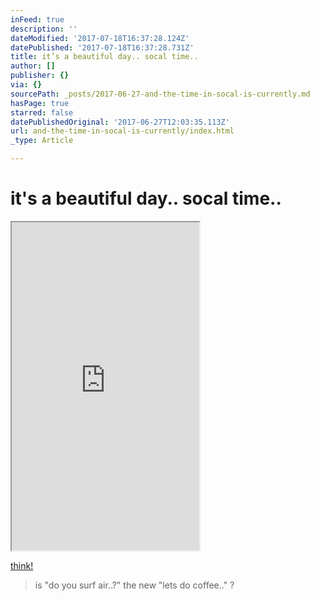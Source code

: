 ```yaml
---
inFeed: true
description: ''
dateModified: '2017-07-18T16:37:28.124Z'
datePublished: '2017-07-18T16:37:28.731Z'
title: it’s a beautiful day.. socal time..
author: []
publisher: {}
via: {}
sourcePath: _posts/2017-06-27-and-the-time-in-socal-is-currently.md
hasPage: true
starred: false
datePublishedOriginal: '2017-06-27T12:03:35.113Z'
url: and-the-time-in-socal-is-currently/index.html
_type: Article

---
```

# it's a beautiful day.. socal time..

<iframe src="https://the-grid.github.io/ed-userhtml/?g=eJydVsFy2zYQPUtfgWEmjT1jUCRTJS1luZMeckpPPfXUAcEVhTEIsAAk2cr037sASMtkZLnJeMYEdvEW-95iAd1a9yjhbp5upOgo18oxocCQr3NC6AGqe-FoB8Z2wJ3YQ0nyLMtW3tnq4wsefd5-xjifVdrUYEqSdQ_Eailq8oZzvpr_i75JTuVW7zGzYMVYN4Rg0MmadLwGacxmAw1nmLIbbdqSGO2Yg7-u8l-yGprrlV_l-VxaQkigdjnKRS9ymqR7g5kanOC3Yvzep3sQtduW5H2GiiBmC6LZOpwvw3wI0XMbURNOaIVKph_sav4taxoqXZLOgAWzB_q-9gU48Z7gR3qcBYcCDJJM0PrVjc-gXoN0egAYkMwfpF6RiYYDdz_fMA50L6yohBTusSRbUdegBoYXlwR2l4Nc9D7PmFV4vHcOPE3dIWUcSNi4MApKEhKbgRpWi50NPRGPXfjXsboWqonmaBqfFW8ZHxcyP8njdfHJNkbvVF2SnZFXW-c6Wy4Wh8MhrSrBqpTrdmE1F0y2C86k2EjWpJ1qrkmGf0pTAx0wh7kfqVA1PJSkiDWYan-xE_5Hs73WapecY6ZhZccMKBdSjblSqRvtE365RHm-DD0Yy_RrbMhe87wY9-cw_z6Ja3oUjfrH7POzIg-6UiecBJ_sBiuJCsc9Ky2xLWZcS4036JucF0WxXF1iFC-R07mbmRjJDx08OIolbxDHUSswq36_DWuFxGNNWddJoPbROmhvyO9SqPs_GP8zzD9rL28EWHHE5i2gfXY0uhe1rrRzGsuYf_ze7E4tQYq-BUYJM4MqeytmCnQo1ZAXKz2B8NIRMhXR28KeNXBtWExaaQU91Le7g_oH0fGVGmM_5PnPxcfXsSy8oD-0ccql5pHxuavUX0ChFP1jEwrxdLlggNtF_2vhtjJkgZ9a7AmXzNp1Mn7YEoIjveNb65hx68RthU3Dyi_CutTpppFw9S7o8O56ldzhBtNo-MYF-8TjL7Pejh5sbDW4FGshucMk0dYDF4j8NoY_kKcQE0dsNh_nCYuLurvI-XbRvQj0N8oI9zTsB8PnGTBUJNIXG4MEiDV8nTy_No4gHMpk-VZAtVNNqsAtAo7iZdSAoxFJ98VvkqlmxxpYg_rJiRaOWPr1pxaM4Oxt8fmLtn9_Ug1IsEl8PdbJMnub9O_GOsmXWUJCtPgWrROcW2AtIixSizudKP0H2Pk_Rg" height="525" style=""></iframe>

[think!][0]

> is "do you surf air..?" the new "lets do coffee.." ?



[0]: https://think.d-zign.us/